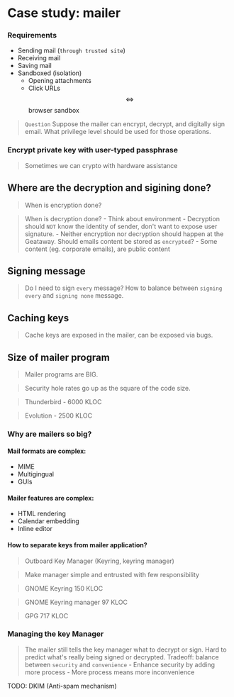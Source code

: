 # Case study: mailer

### Requirements
* Sending mail (`through trusted site`)
* Receiving mail
* Saving mail
* Sandboxed (isolation)
    * Opening attachments
    * Click URLs $$\iff$$ browser sandbox

> `Question` Suppose the mailer can encrypt, decrypt, and
digitally sign email. What privilege level should be used for those operations.

### Encrypt private key with user-typed passphrase
> Sometimes we can crypto with hardware assistance

## Where are the decryption and sigining done?
> When is encryption done?

> When is decryption done?
    - Think about environment
    - Decryption should `NOT` know the identity of sender, don't want to expose user signature.
    - Neither encryption nor decryption should happen at the Geataway.
> Should emails content be stored as `encrypted`?
    - Some content (eg. corporate emails), are public content

## Signing message
> Do I need to sign `every` message?
> How to balance between `signing every` and `signing none` message.

## Caching keys
> Cache keys are exposed in the mailer, can be exposed via bugs.

## Size of mailer program
> Mailer programs are BIG.

> Security hole rates go up as the square of the code size.

> Thunderbird - 6000 KLOC

> Evolution - 2500 KLOC

### Why are mailers so big?
#### Mail formats are complex:
- MIME
- Multigingual
- GUIs

#### Mailer features are complex:
- HTML rendering
- Calendar embedding
- Inline editor

#### How to separate keys from mailer application?
> Outboard Key Manager (Keyring, keyring manager)

> Make manager simple and entrusted with few responsibility

> GNOME Keyring 150 KLOC

> GNOME Keyring manager 97 KLOC

> GPG 717 KLOC

### Managing the key Manager
> The mailer still tells the key manager what to decrypt or sign.
> Hard to predict what's really being signed or decrypted.
> Tradeoff: balance between `security` and `convenience`
    - Enhance security by adding more process
    - More process means more inconvenience





TODO: DKIM (Anti-spam mechanism)
